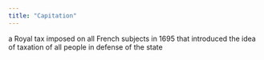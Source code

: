 ```yaml
---
title: "Capitation"
---
```

a Royal tax imposed on all French subjects in 1695 that introduced the idea of taxation of all people in defense of the state

